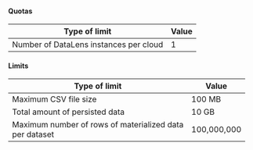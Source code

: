 #### Quotas

| Type of limit | Value |
| ----- | ----- |
| Number of DataLens instances per cloud | 1 |

#### Limits

| Type of limit | Value |
| ----- | ----- |
| Maximum CSV file size | 100 MB |
| Total amount of persisted data | 10 GB |
| Maximum number of rows of materialized data<br>per dataset | 100,000,000 |

